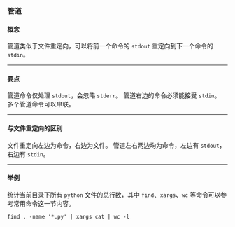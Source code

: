 ### 管道

#### 概念

管道类似于文件重定向，可以将前一个命令的 `stdout` 重定向到下一个命令的 `stdin`。

-----

#### 要点

管道命令仅处理 `stdout`，会忽略 `stderr`。
管道右边的命令必须能接受 `stdin`。
多个管道命令可以串联。

-----

#### 与文件重定向的区别

文件重定向左边为命令，右边为文件。
管道左右两边均为命令，左边有 `stdout`，右边有 `stdin`。

-----

#### 举例

统计当前目录下所有 `python` 文件的总行数，其中 `find`、`xargs`、`wc` 等命令可以参考常用命令这一节内容。

`find . -name '*.py' | xargs cat | wc -l`

